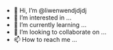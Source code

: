 - 👋 Hi, I’m @liwenwendjdjdj
- 👀 I’m interested in ...
- 🌱 I’m currently learning ...
- 💞️ I’m looking to collaborate on ...
- 📫 How to reach me ...

<!---
liwenwendjdjdj/liwenwendjdjdj is a ✨ special ✨ repository because its `README.md` (this file) appears on your GitHub profile.
You can click the Preview link to take a look at your changes.
--->
